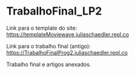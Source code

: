 # TrabalhoFinal_LP2

Link para o template do site: https://templateMoviewave.juliaschaedler.repl.co

Link para o trabalho final (antigo): https://TrabalhoFinalProg2.juliaschaedler.repl.co

Trabalho final e artigos anexados.
